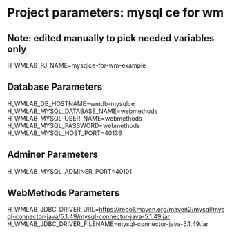 # Project parameters: mysql ce for wm

## Note: edited manually to pick needed variables only

H_WMLAB_PJ_NAME=mysqlce-for-wm-example

## Database Parameters
H_WMLAB_DB_HOSTNAME=wmdb-mysqlce
H_WMLAB_MYSQL_DATABASE_NAME=webmethods
H_WMLAB_MYSQL_USER_NAME=webmethods
H_WMLAB_MYSQL_PASSWORD=webmethods
H_WMLAB_MYSQL_HOST_PORT=40136

## Adminer Parameters
H_WMLAB_MYSQL_ADMINER_PORT=40101

## WebMethods Parameters
H_WMLAB_JDBC_DRIVER_URL=https://repo1.maven.org/maven2/mysql/mysql-connector-java/5.1.49/mysql-connector-java-5.1.49.jar
H_WMLAB_JDBC_DRIVER_FILENAME=mysql-connector-java-5.1.49.jar
